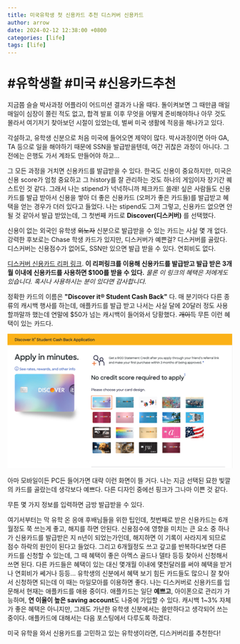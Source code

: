 ```yaml
---
title: 미국유학생 첫 신용카드 추천 디스커버 신용카드
author: arrow
date: 2024-02-12 12:38:00 +0800
categories: [life]
tags: [life]
---
```


# #유학생활 #미국 #신용카드추천

지금쯤 슬슬 박사과정 어플라이 어드미션 결과가 나올 때다. 돌이켜보면 그 때만큼 매일 매일이 심장이 쫄린 적도 없고, 합격 발표 이후 무엇을 어떻게 준비해야하나 아무 것도 몰라서 여기저기 찾아보던 시절이 있었는데, 벌써 미국 생활에 적응을 해나가고 있다.

각설하고, 유학생 신분으로 처음 미국에 들어오면 제약이 많다. 박사과정이면 아마 GA, TA 등으로 일을 해야하기 때문에 SSN을 발급받을텐데, 여간 귀찮은 과정이 아니다. 그 전에는 은행도 가서 계좌도 만들어야 하고...

그 모든 과정을 거치면 신용카드를 발급받을 수 있다. 한국도 신용이 중요하지만, 미국은 신용 score가 엄청 중요하고 그 history를 잘 관리하는 것도 하나의 게임이자 장기간 퀘스트인 것 같다. 그래서 나는 stipend가 넉넉하니까 체크카드 쓸래! 싶은 사람들도 신용카드를 발급 받아서 신용을 쌓아 더 좋은 신용카드 (오퍼가 좋은 카드들)를 발급받고 혜택을 얻는 경우가 더러 있다고 들었다. 나는 stipend도 그저 그렇고, 신용카드 없으면 안될 것 같아서 발급 받았는데, 그 첫번째 카드로 **Discover(디스커버)** 를 선택했다.

신용이 없는 외국인 유학생 ~~외노자~~ 신분으로 발급받을 수 있는 카드는 사실 몇 개 없다. 강력한 후보로는 Chase 학생 카드가 있지만, 디스커버가 예쁜걸? 디스커버를 골랐다. 디스커버는 신용점수가 없어도, SSN만 있으면 발급 받을 수 있다. 연회비도 없다.

[디스커버 신용카드 리퍼 링크](https://refer.discover.com/s/yyoon2?advocate.partner_share_id=7671187548). **이 리퍼링크를 이용해 신용카드를 발급받고 발급 받은 3개월 이내에 신용카드를 사용하면 $100를 받을 수 있다.** _물론 이 링크의 혜택은 저에게도 있습니다. 혹시나 사용하시는 분이 있다면 감사합니다._

정확한 카드의 이름은 **"Discover it® Student Cash Back"** 다. 매 분기마다 다른 종류의 캐시백 행사를 하는데, 애플카드를 발급 받고 나서는 사실 달에 20달러 정도 사용할까말까 했는데 연말에 $50가 넘는 캐시백이 들어와서 당황했다. ~~개이득~~ 무튼 이런 혜택이 있는 카드다.

![enter image description here](https://raw.githubusercontent.com/arrow-economist/imageslibrary/main/SCR-20240212-szws.png)

아마 모바일이든 PC든 들어가면 대략 이런 화면이 뜰 거다. 나는 지금 선택된 묘한 빛깔의 카드를 골랐는데 생각보다 예쁘다. 다른 디자인 중에선 핑크가 그나마 이쁜 것 같다.

무튼 몇 가지 정보를 입력하면 금방 발급받을 수 있다.

여기서부터는 막 유학 온 응애 후배님들을 위한 팁인데, 첫번째로 받은 신용카드는 6개월정도 쭉 쓰는게 좋고, 해지를 하면 안된다. 신용점수에 영향을 미치는 큰 요소 중 하나가 신용카드를 발급받은 지 n년이 되었는가인데, 해지하면 이 기록이 사라지게 되므로 점수 하락의 원인이 된다고 들었다.
그리고 6개월정도 쓰고 갚고를 반복하다보면 다른 카드를 신청할 수 있는데, 그 때 혜택이 좋은 아멕스 골드나 델타 등등 찾아서 신청해서 쓰면 된다. 다른 카드들은 혜택이 있는 대신 몇개월 이내에 몇천달러를 써야 혜택을 받거나 연회비가 쎄거나 등등... 유학생의 신분에서 혜택 보기 힘든 카드들도 많으니 잘 찾아서 신청하면 되는데 이 때는 마일모아를 이용하면 좋다.
나는 디스커버로 신용카드를 입문해서 현재는 애플카드를 애용 중이다. 애플카드는 일단 **예쁘고**, 아이폰으로 관리가 가능하며, **연 이율이 높은 saving account**도 나중에 가입할 수 있다. 캐시백 1~3% 자체가 좋은 혜택은 아니지만, 그래도 가난한 유학생 신분에서는 쓸만하다고 생각되어 쓰는 중이다. 애플카드에 대해서는 다음 포스팅에서 다루도록 하겠다.

미국 유학을 와서 신용카드를 고민하고 있는 유학생이라면, 디스커버리를 추천한다!

<!--stackedit_data:
eyJoaXN0b3J5IjpbLTYxMzUwNTM3MV19
-->
